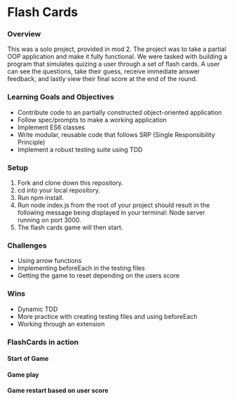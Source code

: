 # Flash Cards

### Overview

This was a solo project, provided in mod 2. The project was to take a partial OOP application and make it fully functional. We were tasked with building a program that simulates quizing a user through a set of flash cards. A user can see the questions, take their guess, receive immediate answer feedback, and lastly view their final score at the end of the round.

### Learning Goals and Objectives

* Contribute code to an partially constructed object-oriented application
* Follow spec/prompts to make a working application
* Implement ES6 classes
* Write modular, reusable code that follows SRP (Single Responsibility Principle)
* Implement a robust testing suite using TDD

### Setup

1. Fork and clone down this repository.
2. cd into your local repository.
3. Run npm install.
4. Run node index.js from the root of your project should result in the following message being displayed in your terminal: Node server running on port 3000.
5. The flash cards game will then start.

### Challenges 
* Using arrow functions
* Implementing beforeEach in the testing files
* Getting the game to reset depending on the users score 

### Wins
* Dynamic TDD 
* More practice with creating testing files and using beforeEach
* Working through an extension 

### FlashCards in action

#### Start of Game

#### Game play

#### Game restart based on user score 


